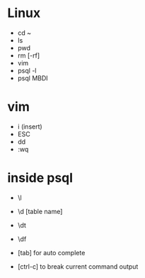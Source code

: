 
# Linux

- cd ~
- ls
- pwd
- rm [-rf]
- vim
- psql -l
- psql MBDI

# vim

- i       (insert)
- ESC
- dd
- :wq

# inside psql

-  \l
-  \d [table name]
-  \dt
-  \df

-  [tab] for auto complete

-  [ctrl-c] to break current command output

